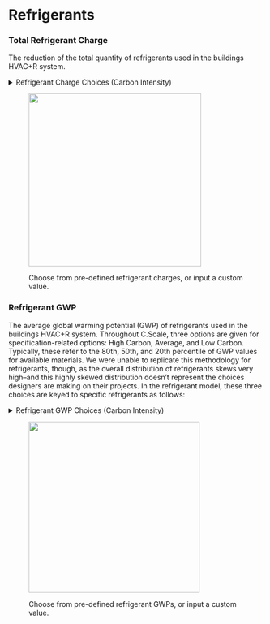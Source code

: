 # Refrigerants

### Total Refrigerant Charge

The reduction of the total quantity of refrigerants used in the buildings HVAC+R system.&#x20;

<details>

<summary>Refrigerant Charge Choices (Carbon Intensity)</summary>

* **Low Carbon (20th percentile).** 20th percentile of the total quantity of refrigerants used in the buildings HVAC+R system.

- **Average (50th percentile).** 50th percentile of the total quantity of refrigerants used in the buildings HVAC+R system.

* **High Carbon (80th percentile).** 80th percentile of the total quantity of refrigerants used in the buildings HVAC+R system.

- **Custom**. Enter a custom carbon intensity.

</details>

<div align="left"><figure><img src="../../../.gitbook/assets/image (33).png" alt="" width="340"><figcaption><p>Choose from pre-defined refrigerant charges, or input a custom value.</p></figcaption></figure></div>

### Refrigerant GWP

The  average global warming potential (GWP) of refrigerants used in the buildings HVAC+R system. Throughout C.Scale, three options are given for specification-related options: High Carbon, Average, and Low Carbon. Typically, these refer to the 80th, 50th, and 20th percentile of GWP values for available materials. We were unable to replicate this methodology for refrigerants, though, as the overall distribution of refrigerants skews very high–and this highly skewed distribution doesn’t represent the choices designers are making on their projects. In the refrigerant model, these three choices are keyed to specific refrigerants as follows:

<details>

<summary>Refrigerant GWP Choices (Carbon Intensity)</summary>

* **Low Carbon (20th percentile).** Next-Gen Natural Refrigerant (e.g., CO2). GWP Value = 5.

- **Average (50th percentile).** Low-GWP Refrigerant (e.g., R-513). GWP Value = 700.

* H**igh Carbon (80th percentile).** HFC Refrigerant (e.g., 60% R-410a; 40% R-134). GWP Value = 2000.

- **Custom**. Enter a custom carbon intensity.

</details>

<div align="left"><figure><img src="../../../.gitbook/assets/image (34).png" alt="" width="337"><figcaption><p>Choose from pre-defined refrigerant GWPs, or input a custom value.</p></figcaption></figure></div>
